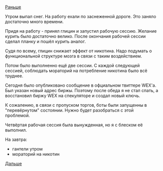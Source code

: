 [Раньше](2018.11.21.md)

Утром выпал снег. На работу ехали по заснеженной дороге. Это заняло достаточно много времени.

Придя на работу - принял глицин и запустил рабочую сессию. Желание курить было достаточно велико.
После окончания рабочей сессии сделал планку и пошёл курить аналог.

Судя по всему, глицин снижает эффект от никотина. Надо подумать о функциональной структуре мозга в связи с таким воздействием.

Потом было выполненно ещё две сессии. С каждой следующей сессией, соблюдать мораторий на потребление никотина было всё труднее.

Сегодня было опубликовано сообщение в офциальном твиттере WEX'а. Был указан новый адрес биржы. Поэтому после обеда я не стал спать, а восстановил биржу WEX на спекуляторе и создал новый ключь.

К сожалению, в связи с пропуском торгов, боты были запущенны в "перевёрнутом" состоянии. Нужно будет разобраться с этой проблемой.

Четвёртая рабочая сессия была вынужденная, но я с блеском её выполнил.

На завтра:
  - гантели утром
  - мораторий на никотин

[Дальше](2018.11.23.md)